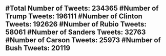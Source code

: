 #Total Number of Tweets: 234365 
#Number of Trump Tweets: 196111
#Number of Clinton Tweets: 192626
#Number of Rubio Tweets: 58061
#Number of Sanders Tweets: 32763
#Number of Carson Tweets: 25973
#Number of Bush Tweets: 20119
---
